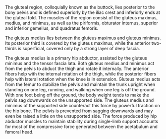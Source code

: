 The gluteal region, colloquially known as the buttock, lies posterior to the bony pelvis and is defined superiorly by the iliac crest and inferiorly ends at the gluteal fold. The muscles of the region consist of the gluteus maximus, medius, and minimus, as well as the piriformis, obturator internus, superior and inferior gemellus, and quadratus femoris.

The gluteus medius lies between the gluteus maximus and gluteus minimus. Its posterior third is covered by the gluteus maximus, while the anterior two-thirds is superficial, covered only by a strong layer of deep fascia.

The gluteus medius is a primary hip abductor, assisted by the gluteus minimus and the tensor fascia lata. Both gluteus medius and minimus act from the pelvis to abduct the thigh and rotate it internally. The anterior fibers help with the internal rotation of the thigh, while the posterior fibers help with lateral rotation when the knee is in extension. Gluteus medius acts from the femur to stabilize the pelvis and maintain the trunk upright when standing on one leg, running, and walking when one leg is off the ground. With one foot being off the ground, the body weight tends to make the pelvis sag downwards on the unsupported side. The gluteus medius and minimus of the supported side counteract this force by powerful traction on the hip bone. The pelvis is prevented from sagging downwards and may even be raised a little on the unsupported side. The force produced by hip abductor muscles to maintain stability during single-limb support accounts for most of the compressive force generated between the acetabulum and femoral head.
